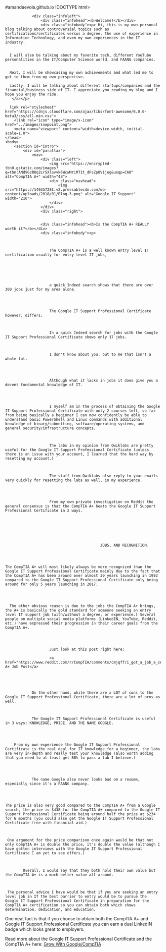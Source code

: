 #amandaevola.github.io
!DOCTYPE html>
<html lang=en>
	<head>
		<title>Home | Amanda Evola's Blog</title>
		<link rel="stylesheet" href="styles/styles.css">
		
					
				<div class="infoleft">
					<div class="infohead"><b>Welcome!</b></div>
					<div class="infobody"><p> Hi, this is my own personal blog talking about controversial topics such as certifications/certificates versus a degree, the use of experience in Information Technology, and even my own experiences in the IT industry. 
      
      
      I will also be talking about my favorite tech, different YouTube personalities in the IT/Computer Science world, and FAANG companies. 
      
      
      Next, I will be showcasing my own achievements and what led me to get to them from my own perspective.
      
      Lastly, I will be talking about different startups/companies and the financial/business side of IT. I appreciate you reading my blog and I hope you enjoy the ride.
       </a></p>
					
      link rel="stylesheet" href="https://cdnjs.cloudflare.com/ajax/libs/font-awesome/6.0.0-beta3/css/all.min.css">
		<link rel="icon" type="image/x-icon" href="../images/snopoint.png">
		<meta name="viewport" content="width=device-width, initial-scale=1.0">
	</head>
	<body>
		<section id="intro">
			<div id="parallax">	
				<nav>
					<div class="left">
						<img src="https://encrypted-tbn0.gstatic.com/images?q=tbn:ANd9GcR8q2LrSXlavvk6WcwMriMT1t_dFsZpOV1jeg&usqp=CAU" alt="CompTIA A+" width="48">
						<div class="navhead">
							<img src="https://149357281.v2.pressablecdn.com/wp-content/uploads/2018/01/Blog-3.png" alt="Google IT Support" width="210">
						</div>
					</div>
					<div class="right">
      
      
					<div class="infohead"><b>Is the CompTIA A+ REALLY worth it?</b></div>
					<div class="infobody"><p>
			
  
						
						The CompTIA A+ is a well known entry level IT certification usually for entry level IT jobs,
 
 
   
  
 
						
						a quick Indeed search shows that there are over 300 jobs just for my area alone.
  
  
 
						
						The Google IT Support Professional Certificate however, differs. 
  
 
    
						In a quick Indeed search for jobs with the Google IT Support Professional Certificate shows only 17 jobs. 
  
  
    
						I don't know about you, but to me that isn't a whole lot.
  
  
 
   
						Although what it lacks in jobs it does give you a decent fundamental knowledge of IT. 
  
  

   
						I myself am in the process of obtaining the Google IT Support Professional Certificate with only 2 courses left, so far from being basically a beginner I can now confidently be able to understand basic PowerShell and Linux commands with additional knowledge of binary/subnetting, software/operating systems, and general security/infrastructure concepts.
  

     
						The labs in my opinion from Qwiklabs are pretty useful for the Google IT Support Professional Certificate (unless there is an issue with your account, I learned that the hard way by resetting my account.) 
  

      
						The staff from Qwiklabs also reply to your emails very quickly for resetting the labs as well, in my experience.



     
						From my own private investigation on Reddit the general consensus is that the CompTIA A+ beats the Google IT Support Professional Certificate in 2 ways.




						
     
						
						                       JOBS, AND RECOGNITION.



      
	The CompTIA A+ will most likely always be more recognized than the Google IT Support Professional Certificate mainly due to the fact that the CompTIA A+ has been around over almost 30 years launching in 1993 compared to the Google IT Support Professional Certificate only being around for only 5 years launching in 2017.




      The other obvious reason is due to the jobs the CompTIA A+ brings, the A+ is basically the gold standard for someone seeking an entry level IT support job (with/without a degree, or experience.) Several people on multiple social media platforms (LinkedIN, YouTube, Reddit, etc.) have expressed their progression in their career goals from the CompTIA A+.



     
						Just look at this post right here: 
 
						<a href="https://www.reddit.com/r/CompTIA/comments/cmjqff/i_got_a_job_a_cert_only/">CompTIA A+ Job Post</a>



						
    
				On the other hand, while there are a LOT of cons to the Google IT Support Professional Certificate, there are a lot of pros as well. 


    
				The Google IT Support Professional Certificate is useful in 3 ways: KNOWLEDGE, PRICE, AND THE NAME GOOGLE. 



      
        From my own experience the Google IT Support Professional Certificate is the real deal for IT knowledge for a beginner, the labs are very in-depth and really test your knowledge (also worth adding that you need to at least get 80% to pass a lab I believe.)


   
						
				The name Google also never looks bad on a resume, especially since it's a FAANG company.


     
		
	The price is also very good compared to the CompTIA A+ from a Google search, the price is $438 for the CompTIA A+ compared to the Google IT Support Professional Certificate being around half the price at $234 for 6 months (you could also get the Google IT Support Professional Certificate free with financial aid.) 



     One argument for the price comparison once again would be that not only CompTIA A+ is double the price, it's double the value (although I have gotten interviews with the Google IT Support Professional Certificate I am yet to see offers.)


     
			Overall, I would say that they both hold their own value but the CompTIA A+ is a much better value all-around. 



     The personal advice I have would be that if you are seeking an entry level job in IT the best barrier to entry would be to pursue the Google IT Support Professional Certificate in preparation for the CompTIA A+ certification so you can obtain both which shows determination, dedication, and education. 


     
One neat fact is that if you choose to obtain both the CompTIA A+ and Google IT Support Professional Certificate you can earn a dual LinkedIN badge which looks great to employers.



    
	
Read more about the Google IT Support Professional Certificate and the CompTIA A+ here: <a href="https://www.blog.google/outreach-initiatives/grow-with-google/-it-support-comptia">Grow With Google/CompTIA</a></p>
					


  
  

  
  
  

  
  
